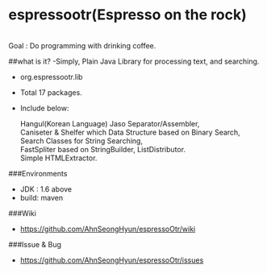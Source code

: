 
# espressootr(Espresso on the rock)
<br/>
Goal : Do programming with drinking coffee.

##what is it?
-Simply, Plain Java Library for processing text, and searching. 

* org.espressootr.lib

* Total 17 packages. 
* Include below:

   Hangul(Korean Language) Jaso Separator/Assembler, <br/>
Caniseter & Shelfer which Data Structure based on Binary Search, <br/>
Search Classes for String Searching, <br/>
FastSpliter based on StringBuilder, ListDistributor.<br/>
Simple HTMLExtractor. <br/>

###Environments

* JDK  : 1.6 above<br/>
* build: maven


###Wiki
* https://github.com/AhnSeongHyun/espressoOtr/wiki

###Issue & Bug
* https://github.com/AhnSeongHyun/espressoOtr/issues
